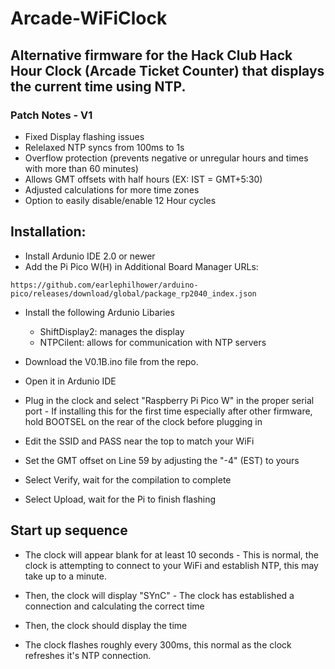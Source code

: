 # Arcade-WiFiClock
## Alternative firmware for the Hack Club Hack Hour Clock (Arcade Ticket Counter) that displays the current time using NTP.

### Patch Notes - V1

* Fixed Display flashing issues
* Relelaxed NTP syncs from 100ms to 1s
* Overflow protection (prevents negative or unregular hours and times with more than 60 minutes)
* Allows GMT offsets with half hours (EX: IST = GMT+5:30)
* Adjusted calculations for more time zones
* Option to easily disable/enable 12 Hour cycles


## Installation:

* Install Ardunio IDE 2.0 or newer
* Add the Pi Pico W(H) in Additional Board Manager URLs:

```
https://github.com/earlephilhower/arduino-pico/releases/download/global/package_rp2040_index.json

```

* Install the following Ardunio Libaries 
  - ShiftDisplay2: manages the display
  - NTPCilent: allows for communication with NTP servers

* Download the V0.1B.ino file from the repo.

* Open it in Ardunio IDE

* Plug in the clock and select "Raspberry Pi Pico W" in the proper serial port
       - If installing this for the first time especially after other firmware, hold BOOTSEL on the rear of the clock before plugging in

* Edit the SSID and PASS near the top to match your WiFi

* Set the GMT offset on Line 59 by adjusting the "-4" (EST) to yours

* Select Verify, wait for the compilation to complete 

* Select Upload, wait for the Pi to finish flashing

## Start up sequence

* The clock will appear blank for at least 10 seconds
       - This is normal, the clock is attempting to connect to your WiFi and establish NTP, this may take up to a minute.

* Then, the clock will display "SYnC"
        - The clock has established a connection and calculating the correct time

* Then, the clock should display the time
 - The clock flashes roughly every 300ms, this normal as the clock refreshes it's NTP connection. 





